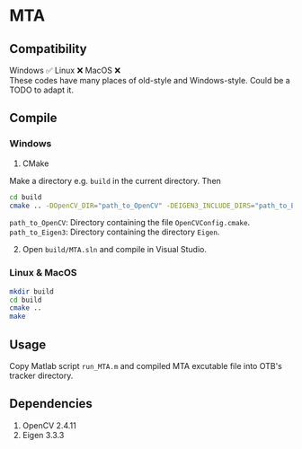 # MTA

## Compatibility
Windows :white_check_mark: Linux :x: MacOS :x:  
These codes have many places of old-style and Windows-style. Could be a TODO to adapt it.

## Compile
### Windows
1. CMake

Make a directory e.g. `build` in the current directory. Then  
```sh
cd build
cmake .. -DOpenCV_DIR="path_to_OpenCV" -DEIGEN3_INCLUDE_DIRS="path_to_Eigen3"
```
`path_to_OpenCV`: Directory containing the file `OpenCVConfig.cmake`.  
`path_to_Eigen3`: Directory containing the directory `Eigen`.  

2. Open `build/MTA.sln` and compile in Visual Studio.

### Linux & MacOS
```sh
mkdir build
cd build
cmake ..
make
```

## Usage
Copy Matlab script `run_MTA.m` and compiled MTA excutable file into OTB's tracker directory.

## Dependencies
1. OpenCV 2.4.11
2. Eigen 3.3.3